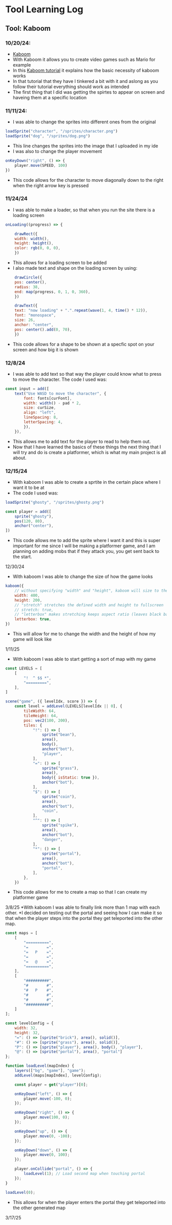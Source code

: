# Tool Learning Log

## Tool: **Kaboom**

### 10/20/24:
* [Kaboom](https://kaboomjs.com/doc/setup)
* With Kaboom it allows you to create video games such as Mario for example
* In this [Kaboom tutorial](https://kaboomjs.com/doc/intro) it explains how the basic necessity of kaboom works
* In that tutorial that they have I tinkered a bit with it and aslong as you follow their tutorial everything should work as intended
* The first thing that I did was getting the spirtes to appear on screen and haveing them at a specific location


### 11/11/24:
* I was able to change the sprites into different ones from the original
```js
loadSprite("character", "/sprites/character.png")
loadSprite("dog", "/sprites/dog.png")
```
* This line changes the sprites into the image that I uploaded in my ide
* I was also to change the player movement
```js
onKeyDown("right", () => {
	player.move(SPEED, 100)
})
```
* This code allows for the character to move diagonally down to the right when the right arrow key is pressed


### 11/24/24
* I was able to make a loader, so that when you run the site there is a loading screen
```js
onLoading((progress) => {

	drawRect({
	width: width(),
	height: height(),
	color: rgb(0, 0, 0),
	})
```
* This allows for a loading screen to be added
* I also made text and shape on the loading screen by using:
```js
	drawCircle({
	pos: center(),
	radius: 38,
	end: map(progress, 0, 1, 0, 360),
	})

	drawText({
	text: "now loading" + ".".repeat(wave(1, 4, time() * 12)),
	font: "monospace",
	size: 26,
	anchor: "center",
	pos: center().add(0, 70),
	})
```
* This code allows for a shape to be shown at a specfic spot on your screen and how big it is shown

### 12/8/24
* I was able to add text so that way the player could know what to press to move the character. The code I used was:
```js
const input = add([
	text("Use WASD to move the character", {
		font: fonts[curFont],
		width: width() - pad * 2,
		size: curSize,
		align: "left",
		lineSpacing: 8,
		letterSpacing: 4,
		}),
	}),
```
* This allows me to add text for the player to read to help them out.
* Now that I have learned the basics of these things the next thing that I will try and do is create a platformer, which is what my main project is all about.

### 12/15/24
* With kaboom I was able to create a sprtite in the certain place where I want it to be at
* The code I used was:
```js
loadSprite("ghosty", "/sprites/ghosty.png")

const player = add([
	sprite("ghosty"),
	pos(120, 80),
	anchor("center"),
])
```
* This code allows me to add the sprite where I want it and this is super important for me since I will be making a platformer game, and I am planning on adding mobs that if they attack you, you get sent back to the start.

12/30/24
* With kaboom I was able to change the size of how the game looks
```js
kaboom({
	// without specifying "width" and "height", kaboom will size to the container (document.body by default)
	width: 400,
	height: 200,
	// "stretch" stretches the defined width and height to fullscreen
	// stretch: true,
	// "letterbox" makes stretching keeps aspect ratio (leaves black bars on empty spaces), have no effect without "stretch"
	letterbox: true,
})
```
* This will allow for me to change the width and the height of how my game will look like

1/11/25
* With kaboom I was able to start getting a sort of map with my game
```js
const LEVELS = [
	[
		"!  ^ $$ *",
		"=========",
	],
]

scene("game", ({ levelIdx, score }) => {
	const level = addLevel(LEVELS[levelIdx || 0], {
		tileWidth: 64,
		tileHeight: 64,
		pos: vec2(100, 200),
		tiles: {
			"!": () => [
				sprite("bean"),
				area(),
				body(),
				anchor("bot"),
				"player",
			],
			"=": () => [
				sprite("grass"),
				area(),
				body({ isStatic: true }),
				anchor("bot"),
			],
			"$": () => [
				sprite("coin"),
				area(),
				anchor("bot"),
				"coin",
			],
			"^": () => [
				sprite("spike"),
				area(),
				anchor("bot"),
				"danger",
			],
			"*": () => [
				sprite("portal"),
				area(),
				anchor("bot"),
				"portal",
			],
		},
	})
```
* This code allows for me to create a map so that I can create my platformer game

3/8/25
*With kaboom I was able to finally link more than 1 map with each other.
*I decided on testing out the portal and seeing how I can make it so that when the player steps into the portal they get teleported into the other map.
``` js
const maps = [
    [
        "==========",
        "=        =",
        "=   P    =",
        "=        =",
        "=   @    =",
        "==========",
    ],
    [
        "##########",
        "#        #",
        "#   P    #",
        "#        #",
        "#        #",
        "##########",
    ]
];

const levelConfig = {
    width: 32,
    height: 32,
    "=": () => [sprite("brick"), area(), solid()],
    "#": () => [sprite("grass"), area(), solid()],
    "P": () => [sprite("player"), area(), body(), "player"],
    "@": () => [sprite("portal"), area(), "portal"]
};

function loadLevel(mapIndex) {
    layers(["bg", "game"], "game");
    addLevel(maps[mapIndex], levelConfig);

    const player = get("player")[0];

    onKeyDown("left", () => {
        player.move(-100, 0);
    });

    onKeyDown("right", () => {
        player.move(100, 0);
    });

    onKeyDown("up", () => {
        player.move(0, -100);
    });

    onKeyDown("down", () => {
        player.move(0, 100);
    });

    player.onCollide("portal", () => {
        loadLevel(1); // Load second map when touching portal
    });
}

loadLevel(0);
```

* This allows for when the player enters the portal they get teleported into the other generated map

3/17/25



<!--
* Links you used today (websites, videos, etc)
* Things you tried, progress you made, etc
* Challenges, a-ha moments, etc
* Questions you still have
* What you're going to try next
-->
